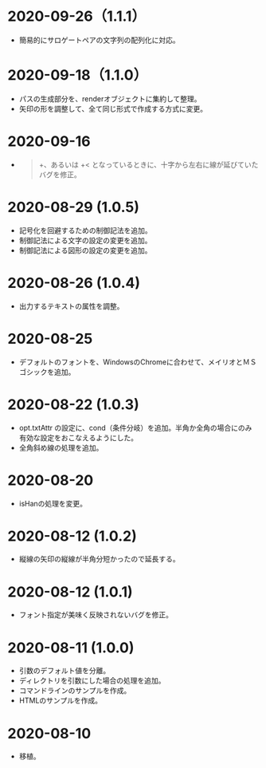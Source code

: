 # 2020-09-26（1.1.1）

* 簡易的にサロゲートペアの文字列の配列化に対応。

# 2020-09-18（1.1.0）

* パスの生成部分を、renderオブジェクトに集約して整理。
* 矢印の形を調整して、全て同じ形式で作成する方式に変更。

# 2020-09-16

* >+、あるいは +< となっているときに、十字から左右に線が延びていたバグを修正。

# 2020-08-29 (1.0.5)

* 記号化を回避するための制御記法を追加。
* 制御記法による文字の設定の変更を追加。
* 制御記法による図形の設定の変更を追加。

# 2020-08-26 (1.0.4)

* 出力するテキストの属性を調整。

# 2020-08-25

* デフォルトのフォントを、WindowsのChromeに合わせて、メイリオとＭＳ ゴシックを追加。

# 2020-08-22 (1.0.3)

* opt.txtAttr の設定に、cond（条件分岐）を追加。半角か全角の場合にのみ有効な設定をおこなえるようにした。
* 全角斜め線の処理を追加。

# 2020-08-20

* isHanの処理を変更。

# 2020-08-12 (1.0.2)

* 縦線の矢印の縦線が半角分短かったので延長する。

# 2020-08-12 (1.0.1)

* フォント指定が美味く反映されないバグを修正。

# 2020-08-11 (1.0.0)

* 引数のデフォルト値を分離。
* ディレクトリを引数にした場合の処理を追加。
* コマンドラインのサンプルを作成。
* HTMLのサンプルを作成。

# 2020-08-10

* 移植。
